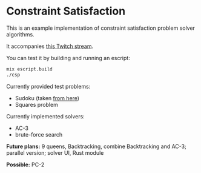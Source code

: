 # Constraint Satisfaction

This is an example implementation of constraint satisfaction problem solver algorithms.

It accompanies [this Twitch stream](https://www.twitch.tv/videos/572863390).

You can test it by building and running an escript:

```bash
mix escript.build
./csp
```

Currently provided test problems:

- Sudoku (taken [from here](https://en.wikipedia.org/wiki/Sudoku))
- Squares problem

Currently implemented solvers:

- AC-3
- brute-force search

**Future plans:** 9 queens, Backtracking, combine Backtracking and AC-3; parallel version; solver UI, Rust module

**Possible:** PC-2
